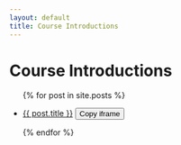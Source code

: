 ```yaml
---
layout: default
title: Course Introductions
---
```


# Course Introductions


<ul>
{% for post in site.posts %}
  <li>
    <p>
      <a href="{{ site.url }}/{{ site.baseurl }}{{ post.url }}">{{ post.title }}</a>
      <button class="copy-button" onclick="copyIframe('{{ site.url }}/{{ site.baseurl }}{{ post.url }}')">Copy iframe</button>
    </p>
  </li>
{% endfor %}
</ul>
